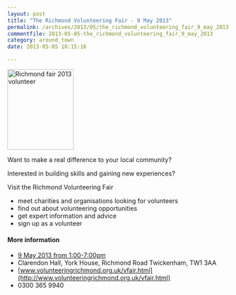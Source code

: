 ```yaml
---
layout: post
title: "The Richmond Volunteering Fair - 9 May 2013"
permalink: /archives/2013/05/the_richmond_volunteering_fair_9_may_2013.html
commentfile: 2013-05-05-the_richmond_volunteering_fair_9_may_2013
category: around_town
date: 2013-05-05 10:15:16

---
```


<a href="/assets/images/2013/Richmond_fair_2013_volunteer.jpg" title="See larger version of - Richmond fair 2013 volunteer"><img src="/assets/images/2013/Richmond_fair_2013_volunteer_thumb.jpg" width="150" height="182" alt="Richmond fair 2013 volunteer" class="photo right" /></a>

Want to make a real difference to your local community?

Interested in building skills and gaining new experiences?

Visit the Richmond Volunteering Fair

-   meet charities and organisations looking for volunteers
-   find out about volunteering opportunities
-   get expert information and advice
-   sign up as a volunteer

#### More information

-   [9 May 2013 from 1:00-7:00pm](https://stmargarets.london/event/fair/200705143876)
-   Clarendon Hall, York House, Richmond Road Twickenham, TW1 3AA
-   [www.volunteeringrichmond.org.uk/vfair.html](http://www.volunteeringrichmond.org.uk/vfair.html)
-   0300 365 9940
